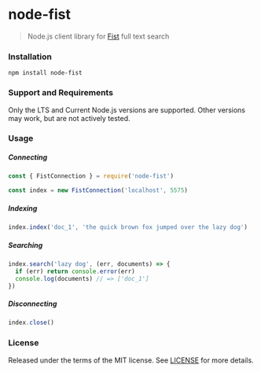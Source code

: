 # node-fist
> Node.js client library for [Fist](https://github.com/f-prime/fist) full text search

### Installation

```
npm install node-fist
```

### Support and Requirements

Only the LTS and Current Node.js versions are supported.
Other versions may work, but are not actively tested.

### Usage

##### Connecting

```js
const { FistConnection } = require('node-fist')

const index = new FistConnection('localhost', 5575)
```

##### Indexing

```js
index.index('doc_1', 'the quick brown fox jumped over the lazy dog')
```

##### Searching

```js
index.search('lazy dog', (err, documents) => {
  if (err) return console.error(err)
  console.log(documents) // => ['doc_1']
})
```

##### Disconnecting

```js
index.close()
```

### License

Released under the terms of the MIT license.
See [LICENSE](LICENSE) for more details.
